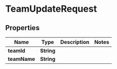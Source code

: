 

# TeamUpdateRequest


## Properties

| Name | Type | Description | Notes |
|------------ | ------------- | ------------- | -------------|
|**teamId** | **String** |  |  |
|**teamName** | **String** |  |  |



